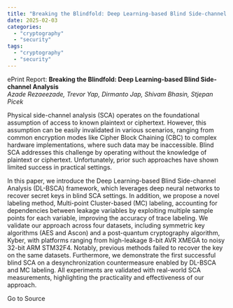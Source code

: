 ```yaml
---
title: "Breaking the Blindfold: Deep Learning-based Blind Side-channel Analysis"
date: 2025-02-03
categories: 
  - "cryptography"
  - "security"
tags: 
  - "cryptography"
  - "security"
---
```


ePrint Report: **Breaking the Blindfold: Deep Learning-based Blind Side-channel Analysis**  
_Azade Rezaeezade, Trevor Yap, Dirmanto Jap, Shivam Bhasin, Stjepan Picek_

Physical side-channel analysis (SCA) operates on the foundational assumption of access to known plaintext or ciphertext. However, this assumption can be easily invalidated in various scenarios, ranging from common encryption modes like Cipher Block Chaining (CBC) to complex hardware implementations, where such data may be inaccessible. Blind SCA addresses this challenge by operating without the knowledge of plaintext or ciphertext. Unfortunately, prior such approaches have shown limited success in practical settings.  
  
In this paper, we introduce the Deep Learning-based Blind Side-channel Analysis (DL-BSCA) framework, which leverages deep neural networks to recover secret keys in blind SCA settings. In addition, we propose a novel labeling method, Multi-point Cluster-based (MC) labeling, accounting for dependencies between leakage variables by exploiting multiple sample points for each variable, improving the accuracy of trace labeling. We validate our approach across four datasets, including symmetric key algorithms (AES and Ascon) and a post-quantum cryptography algorithm, Kyber, with platforms ranging from high-leakage 8-bit AVR XMEGA to noisy 32-bit ARM STM32F4. Notably, previous methods failed to recover the key on the same datasets. Furthermore, we demonstrate the first successful blind SCA on a desynchronization countermeasure enabled by DL-BSCA and MC labeling. All experiments are validated with real-world SCA measurements, highlighting the practicality and effectiveness of our approach.

Go to Source
